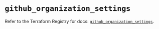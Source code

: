 # `github_organization_settings`

Refer to the Terraform Registry for docs: [`github_organization_settings`](https://registry.terraform.io/providers/integrations/github/6.4.0/docs/resources/organization_settings).
